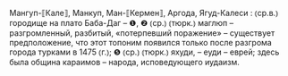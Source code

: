 ---
---

Мангуп-⟦Кале⟧, Манкуп, Ман-⟦Кермен⟧, Аргода, Ягуд-Калеси
: ⦅ср.в.⦆ городище на плато Баба-Даг – ❶, ❷ ⦅ср.⦆ ⦅тюрк.⦆ маглюп – разгромленный, разбитый, «потерпевший поражение» – существует предположение, что этот топоним появился только после разгрома города турками в 1475 ⦅г.⦆; ❺ ⦅ср.⦆ ⦅тюрк.⦆ яхуди, – еуди – еврей; здесь была община караимов – народа, исповедующего иудаизм.
